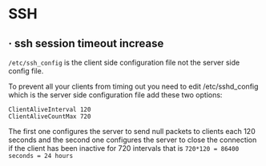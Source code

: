 # SSH

## · ssh session timeout increase

```/etc/ssh_config``` is the client side configuration file not the server side config file.

To prevent all your clients from timing out you need to edit /etc/sshd_config which is the server side configuration file add these two options:
```
ClientAliveInterval 120
ClientAliveCountMax 720
````
The first one configures the server to send null packets to clients each 120 seconds and the second one configures the server to close the connection if the client has been inactive for 720 intervals that is ```720*120 = 86400 seconds = 24 hours```
